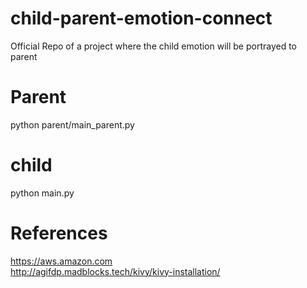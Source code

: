 # child-parent-emotion-connect
Official Repo of a project where the child emotion will be portrayed to parent

# Parent
python parent/main_parent.py

# child
python main.py

# References
https://aws.amazon.com <br/>
http://agifdp.madblocks.tech/kivy/kivy-installation/
